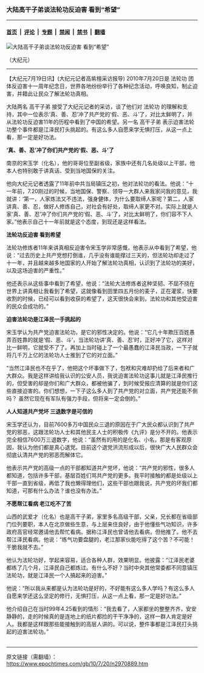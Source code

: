 ### 大陆高干子弟谈法轮功反迫害 看到“希望”

---

#### [首页](../../../..?n2970889) &nbsp;|&nbsp; [评论](../../../../../epoch-comment?n2970889) &nbsp;|&nbsp; [专题](../../../../../epoch-special?n2970889) &nbsp;|&nbsp; [禁闻](../../../../../epoch-news?n2970889) &nbsp;|&nbsp; [禁书](../../../../../books?n2970889) &nbsp;|&nbsp; [翻墙](https://github.com/gfw-breaker/nogfw/blob/master/README.md?n2970889)


<div><img alt="大陆高干子弟谈法轮功反迫害 看到“希望”" class="attachment-djy_600_400 size-djy_600_400 wp-post-image" src="https://i.epochtimes.com/assets/uploads/2010/07/1007192335452320-600x400.jpg"/>
<div class="caption">
 <p>
  （大纪元）
 </p>
</div></div><hr/><div class="post_content" id="artbody" itemprop="articleBody">
 <!-- article content begin -->
 <p>
  【大纪元7月19日讯】(大纪元记者高紫檀采访报导) 2010年7月20日是
  <ok href="https://www.epochtimes.com/gb/tag/%E6%B3%95%E8%BD%AE%E5%8A%9F.html">
   法轮功
  </ok>
  团体反迫害十一周年纪念日，世界各地纷纷举行了各种纪念活动，呼唤良知，制止迫害，并耤此让民众了解法轮功真相。
 </p>
 <p>
  大陆两名
  <ok href="https://www.epochtimes.com/gb/tag/%E9%AB%98%E5%B9%B2%E5%AD%90%E5%BC%9F.html">
   高干子弟
  </ok>
  接受了大纪元记者的采访，谈了他们对
  <ok href="https://www.epochtimes.com/gb/tag/%E6%B3%95%E8%BD%AE%E5%8A%9F.html">
   法轮功
  </ok>
  的理解和支持，其中一位表示‘真、善、忍’冲了共产党的‘假、恶、斗’了，对比太鲜明了，并从法轮功反迫害11年的历程中看到了中国的希望。另一名
  <ok href="https://www.epochtimes.com/gb/tag/%E9%AB%98%E5%B9%B2%E5%AD%90%E5%BC%9F.html">
   高干子弟
  </ok>
  表示迫害法轮功整个事件都是江泽民打头挑起的。有这么多人自愿来学无惧打压，从这一点上看，那一定是好功法。
 </p>
 <p>
  <b>
   ‘真、善、忍’冲了你们共产党的‘假、恶、斗’了
  </b>
 </p>
 <p>
  南京的宋玉学（化名），他的哥哥位至副省级，家族中还有几名处级以上干部，他本人也特别敢于讲真话、受到当地国保的关注。
 </p>
 <p>
  他向大纪元记者透露了11年前中共当局镇压之初，他对法轮功的看法。他说：“十一年前，7.20刚过的时候，当地国保、警察、领导一大群人来我家问我的意见，我就讲：‘第一，人家炼法又不违法，强身健体，为什么要取缔人家呢？第二，人家讲真、善、忍，做好人修炼自己，对社会有好处，取缔人家更不对。实际上就是人家‘真、善、忍’冲了你们共产党的‘假、恶、斗’了，对比太鲜明了，你们容不下人家。”他表示自己十一年前就是这个态度，到现还是这样看法。
 </p>
 <p>
  <b>
   法轮功反迫害 看到希望
  </b>
 </p>
 <p>
  法轮功修炼者11年来讲真相反迫害令宋玉学非常感慨，他表示从中看到了希望，他说：“过去历史上共产党想打倒谁，几乎没有谁能撑过三天的，但法轮功却走过了十一年，并且越来越多地国家的人开始了解法轮功真相，认识到了法轮功的美好，以及这场迫害的严重性。”
 </p>
 <p>
  他还表示从这些事中看到了希望，他说：“法轮大法修炼者这种坚韧、不屈不挠在世界上讲真相让我看到了希望，这就像看到田里四五月份的麦子，正在灌浆，快要收割的时候，已经可以看到收获的希望了，这天很快会来到，法轮功和其他受迫害的民众会成功的。”
 </p>
 <p>
  <b>
   迫害法轮功是江泽民一手挑起的
  </b>
 </p>
 <p>
  宋玉学认为共产党迫害法轮功，是它的邪性决定的。他说：“它几十年欺压百姓愚弄百姓靠的就是‘假、恶、斗’，当法轮功讲‘真、善、忍’时，正好冲了它，这样对比一鲜明，它就受不了了。再加上当时碰上了一个最愚蠢的江泽民当政，一下子就将几千万上亿的法轮功人士推到了它的对立面。”
 </p>
 <p>
  “当然江泽民也不在乎了，他把这个坏事做下了，包袱和灾难却扔给了后来者和广大群众。我是这样讲给我认识的公安人员，我说迫害法轮功这事儿就是江泽民推行的，但受害的却是你们和广大群众，都被他骗了，到时候受报应清算的就是你们这些直接迫害的。你们想想，一下子这么多人到了共产党的对立面，共产党还能不倒吗？ 虽然它现在有军队有强力手段，但将来一定会倒的。”
 </p>
 <p>
  <b>
   人人知道共产党坏 三退数字是可信的
  </b>
 </p>
 <p>
  宋玉学还认为，目前7600多万中国民众三退的原因在于广大民众都认识到了共产党的邪恶，这跟法轮功人士和其他民主人士的积极传《九评》是分不开的。他表示完全相信7600万三退数字，他说：“虽然有的用的是化名、小名，那是有客观原因，我认为他们都是真心退党。目前这个退党洪流形成以后，很快广大人民群众会彻底认清共产党的邪恶而解体它。
 </p>
 <p>
  他表示共产党的高级一点的干部都知道共产党坏，他说：“共产党的邪性，很多人都知道，包括许多干部，基层百姓们骂共产党的更多。我平时接触的都是处级以上干部一直到省级，再低了我也懒得理他们，这些干部也跟我说，共产党的坏我们都知道，可那有什么办法？谁也没有办法。”
 </p>
 <p>
  <b>
   不愿帮江看病  老江吃不了苦
  </b>
 </p>
 <p>
  山西的武爱才（化名）也是高干子弟，家里多名高级干部，父亲，兄长都在省级部门位列要职，本人在北京做些生意，与上层来住良好，由于他懂些气功知识，许多政府高官经常邀请他去帮忙看病。据称江泽民也曾请他去看病，但他推了。他不去帮江泽民看病。他说：“练气功要盘腿的，老江那家伙能吃得了这个苦？不可能！干脆我就不去。”
 </p>
 <p>
  他认为法轮功好，学起来容易，适合各种人群，效果明显。他披露：“江泽民老婆都练了几个月，江泽民自己都炼过。有什么不好？当时中央其他常委都不同意镇压法轮功，就是江泽民一个人搞起来的迫害。”
 </p>
 <p>
  他说：“所以我从来都是认为法轮功是好的，不好能有这么多人学吗？有这么多人自愿来学还这么坚定的修行，无惧打压，从这一点上看，那一定是好功法。”
 </p>
 <p>
  他介绍自己在当时99年4.25看到的情形：“我去看了，人家都坐的整整齐齐，安安静静的，走的时候真的是连地上的纸片都捡的干干净净的，这样一群人肯定是好人。我都是这样跟那些能接触到的高层人讲的。可以说，整件事都是江泽民打头挑起的迫害法轮功。”
  <br/>
  <font color="#ffffff">
   (http://www.dajiyuan.com)
  </font>
 </p>
 <!-- article content end -->
 <div id="below_article_ad">
 </div>
</div>


---

原文链接（需翻墙）：https://www.epochtimes.com/gb/10/7/20/n2970889.htm